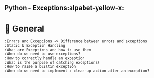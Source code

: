 ## Python - Exceptions:alpabet-yellow-x:

# :book: General

	:Errors and Exceptions => Difference between errors and exceptions
	:Static & Exception Handling
	:What are Exceptions and how to use them
	:When do we need to use exceptions?
	:How to correctly handle an exception
	:What is the purpose of catching exceptions?
	:How to raise a builtin exception
	:When do we need to implement a clean-up action after an exception?
